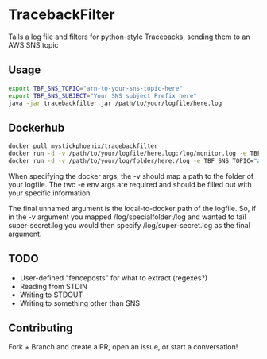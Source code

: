 # TracebackFilter
Tails a log file and filters for python-style Tracebacks, sending them to an AWS SNS topic

## Usage
```bash
export TBF_SNS_TOPIC="arn-to-your-sns-topic-here"
export TBF_SNS_SUBJECT="Your SNS subject Prefix here"
java -jar tracebackfilter.jar /path/to/your/logfile/here.log
```

## Dockerhub
```bash
docker pull mystickphoenix/tracebackfilter
docker run -d -v /path/to/your/logfile/here.log:/log/monitor.log -e TBF_SNS_TOPIC="arn-to-your-sns-topic-here" -e "Your SNS subject Prefix here" mystickphoenix/tracebackfilter
docker run -d -v /path/to/your/log/folder/here:/log -e TBF_SNS_TOPIC="arn-to-your-sns-topic-here" -e "Your SNS subject Prefix here" mystickphoenix/tracebackfilter /log/your-logfile-name-here.log
```

When specifying the docker args, the -v should map a path to the folder of your logfile.  The two -e env args are required and should be filled out with your specific information.  

The final unnamed argument is the local-to-docker path of the logfile.  So, if in the -v argument you mapped /log/specialfolder:/log and wanted to tail super-secret.log you would then specify /log/super-secret.log as the final argument.

## TODO
* User-defined "fenceposts" for what to extract (regexes?)
* Reading from STDIN
* Writing to STDOUT
* Writing to something other than SNS

## Contributing
Fork + Branch and create a PR, open an issue, or start a conversation!
